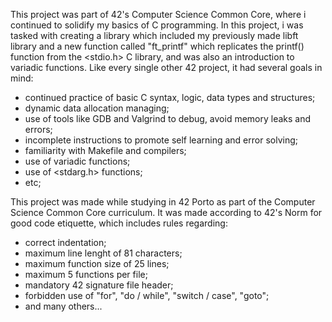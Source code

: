 This project was part of 42's Computer Science Common Core, where i continued
to solidify my basics of C programming. In this project, i was tasked with creating
a library which included my previously made libft library and a new function called
"ft_printf" which replicates the printf() function from the <stdio.h> C library, and
was also an introduction to variadic functions.
Like every single other 42 project, it had several goals in mind:
- continued practice of basic C syntax, logic, data types and structures;
- dynamic data allocation managing;
- use of tools like GDB and Valgrind to debug, avoid memory leaks and errors;
- incomplete instructions to promote self learning and error solving;
- familiarity with Makefile and compilers;
- use of variadic functions;
- use of <stdarg.h> functions;
- etc;

This project was made while studying in 42 Porto as part of the Computer Science
Common Core curriculum.
It was made according to 42's Norm for good code etiquette, which includes rules regarding:
- correct indentation;
- maximum line lenght of 81 characters;
- maximum function size of 25 lines;
- maximum 5 functions per file;
- mandatory 42 signature file header;
- forbidden use of "for", "do / while", "switch / case", "goto";
- and many others...
